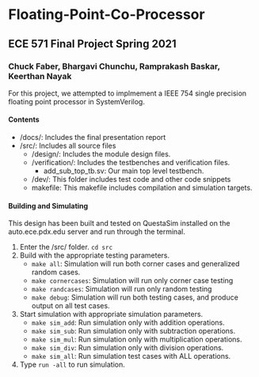 # Floating-Point-Co-Processor
## ECE 571 Final Project Spring 2021
### Chuck Faber, Bhargavi Chunchu, Ramprakash Baskar, Keerthan Nayak

For this project, we attempted to implmement a IEEE 754 single precision floating point processor in SystemVerilog.

#### Contents
 - /docs/: Includes the final presentation report
 - /src/: Includes all source files
    - /design/: Includes the module design files.
    - /verification/: Includes the testbenches and verification files.
        - add_sub_top_tb.sv: Our main top level testbench.
    - /dev/: This folder includes test code and other code snippets
    - makefile: This makefile includes compilation and simulation targets.

#### Building and Simulating
This design has been built and tested on QuestaSim installed on the 
auto.ece.pdx.edu server and run through the terminal.

1. Enter the /src/ folder. `cd src`
2. Build with the appropriate testing parameters.
    * `make all`: Simulation will run both corner cases and generalized random cases.
    * `make cornercases`: Simulation will run only corner case testing
    * `make randcases`: Simulation will run only random testing
    * `make debug`: Simulation will run both testing cases, and produce output on all test cases.
3. Start simulation with appropriate simulation parameters.
    * `make sim_add`: Run simulation only with addition operations.
    * `make sim_sub`: Run simulation only with subtraction operations.
    * `make sim_mul`: Run simulation only with multiplication operations.
    * `make sim_div`: Run simulation only with division operations.
    * `make sim_all`: Run simulation test cases with ALL operations.
4. Type `run -all` to run simulation.